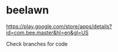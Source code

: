 # beelawn

https://play.google.com/store/apps/details?id=com.bee.master&hl=en&gl=US

Check branches for code
